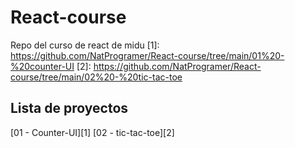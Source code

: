 # React-course
Repo del curso de react de midu
[1]: https://github.com/NatProgramer/React-course/tree/main/01%20-%20counter-UI
[2]: https://github.com/NatProgramer/React-course/tree/main/02%20-%20tic-tac-toe

## Lista de proyectos

[01 - Counter-UI][1]
[02 - tic-tac-toe][2]
